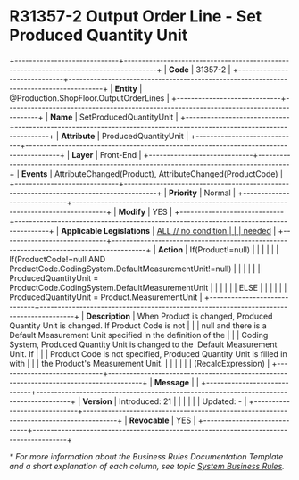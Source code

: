 ﻿---
erp.type: front-end-business-rule
erp.entity: Production.ShopFloor.OutputOrderLines
---

# R31357-2 Output Order Line - Set Produced Quantity Unit
+-----------------------------+---------------------------------------------------------------------------------------+
| **Code**                    | 31357-2                                                                               |
+-----------------------------+---------------------------------------------------------------------------------------+
| **Entity**                  | @Production.ShopFloor.OutputOrderLines                                                |
+-----------------------------+---------------------------------------------------------------------------------------+
| **Name**                    | SetProducedQuantityUnit                                                               |
+-----------------------------+---------------------------------------------------------------------------------------+
| **Attribute**               | ProducedQuantityUnit                                                                  |
+-----------------------------+---------------------------------------------------------------------------------------+
| **Layer**                   | Front-End                                                                             |
+-----------------------------+---------------------------------------------------------------------------------------+
| **Events**                  | AttributeChanged(Product), AttributeChanged(ProductCode)                              |
+-----------------------------+---------------------------------------------------------------------------------------+
| **Priority**                | Normal                                                                                |
+-----------------------------+---------------------------------------------------------------------------------------+
| **Modify**                  | YES                                                                                   |
+-----------------------------+---------------------------------------------------------------------------------------+
| **Applicable Legislations** | [ALL // no condition                                                                  |
|                             | needed](xref:applicable-legislations)                                                 |
+-----------------------------+---------------------------------------------------------------------------------------+
| **Action**                  | If(Product!=null)                                                                     |
|                             |                                                                                       |
|                             | If(ProductCode!=null AND ProductCode.CodingSystem.DefaultMeasurementUnit!=null)       |
|                             |                                                                                       |
|                             | ProducedQuantityUnit = ProductCode.CodingSystem.DefaultMeasurementUnit                |
|                             |                                                                                       |
|                             | ELSE                                                                                  |
|                             |                                                                                       |
|                             | ProducedQuantityUnit = Product.MeasurementUnit                                        |
+-----------------------------+---------------------------------------------------------------------------------------+
| **Description**             | When Product is changed, Produced Quantity Unit is changed. If Product Code is not    |
|                             | null and there is a Default Measurement Unit specified in the definition of the       |
|                             | Coding System, Produced Quantity Unit is changed to the  Default Measurement Unit. If |
|                             | Product Code is not specified, Produced Quantity Unit is filled in with               |
|                             | the Product\'s Measurement Unit.                                                      |
|                             |                                                                                       |
|                             | (RecalcExpression)                                                                    |
+-----------------------------+---------------------------------------------------------------------------------------+
| **Message**                 |                                                                                       |
+-----------------------------+---------------------------------------------------------------------------------------+
| **Version**                 | Introduced: 21                                                                        |
|                             |                                                                                       |
|                             | Updated: -                                                                            |
+-----------------------------+---------------------------------------------------------------------------------------+
| **Revocable**               | YES                                                                                   |
+-----------------------------+---------------------------------------------------------------------------------------+

*\* For more information about the Business Rules Documentation Template and a short explanation of each column, see
topic [System Business Rules](../templates/template-description-system-business-rules.md).*
